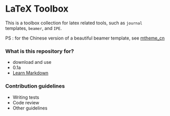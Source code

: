 # LaTeX Toolbox #

This is a toolbox collection for latex related tools, such as `journal` templates, `beamer`, and `IPE`.

PS : for the Chinese version of a beautiful beamer template, see [mtheme_cn](https://github.com/liubenyuan/mtheme)

### What is this repository for? ###

* download and use
* 0.1a
* [Learn Markdown](https://bitbucket.org/tutorials/markdowndemo)

### Contribution guidelines ###

* Writing tests
* Code review
* Other guidelines
